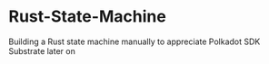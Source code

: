 # Rust-State-Machine
Building a Rust state machine manually to appreciate Polkadot SDK Substrate later on
